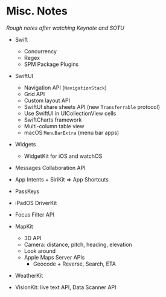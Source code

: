 # Misc. Notes

*Rough notes after watching Keynote and SOTU*

- Swift
    - Concurrency
    - Regex
    - SPM Package Plugins

- SwiftUI
    - Navigation API (`NavigationStack`)
    - Grid API
    - Custom layout API
    - SwiftUI share sheets API (new `Transferrable` protocol)
    - Use SwiftUI in UICollectionView cells
    - SwiftCharts framework
    - Multi-column table view
    - macOS `MenuBarExtra` (menu bar apps)

- Widgets
    - WidgetKit for iOS and watchOS

- Messages Collaboration API

- App Intents + SiriKit => App Shortcuts

- PassKeys

- iPadOS DriverKit

- Focus Filter API

- MapKit
    - 3D API
    - Camera: distance, pitch, heading, elevation
    - Look around
    - Apple Maps Server APIs
        - Geocode + Reverse, Search, ETA

- WeatherKit

- VisionKit: live text API, Data Scanner API
